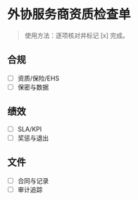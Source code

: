 # 外协服务商资质检查单

> 使用方法：逐项核对并标记 [x] 完成。

## 合规

- [ ] 资质/保险/EHS
- [ ] 保密与数据

## 绩效

- [ ] SLA/KPI
- [ ] 奖惩与退出

## 文件

- [ ] 合同与记录
- [ ] 审计追踪
